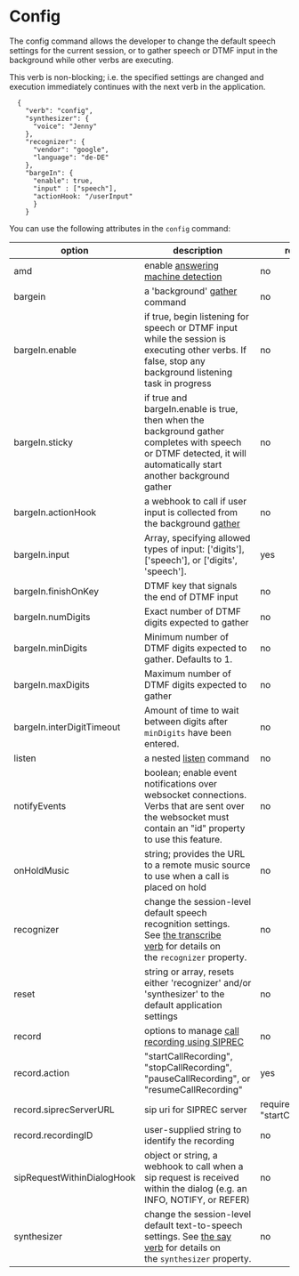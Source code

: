 # Config

The config command allows the developer to change the default speech settings for the current session, or to gather speech or DTMF input in the background while other verbs are executing.

This verb is non-blocking; i.e. the specified settings are changed and execution immediately continues with the next verb in the application.

```
  {
    "verb": "config",
    "synthesizer": {
      "voice": "Jenny"
    },
    "recognizer": {
      "vendor": "google",
      "language": "de-DE"
    },
    "bargeIn": {
      "enable": true,
      "input" : ["speech"],
      "actionHook: "/userInput"
      }
    }
```

You can use the following attributes in the `config` command:

| option                     | description | required                                   |
| -------------------------- | --------------------------------------- | ------------------------------------------ |
| amd | enable [answering machine detection]() | no                                         |
| bargein                    | a 'background' [gather]() command | no |
| bargeIn.enable             | if true, begin listening for speech or DTMF input while the session is executing other verbs. If false, stop any background listening task in progress | no                                         |
| bargeIn.sticky             | if true and bargeIn.enable is true, then when the background gather completes with speech or DTMF detected, it will automatically start another background gather | no                                         |
| bargeIn.actionHook         | a webhook to call if user input is collected from the background [gather]() | no |
| bargeIn.input              | Array, specifying allowed types of input: ['digits'], ['speech'], or ['digits', 'speech']. | yes |
| bargeIn.finishOnKey        | DTMF key that signals the end of DTMF input | no                                         |
| bargeIn.numDigits          | Exact number of DTMF digits expected to gather | no                                         |
| bargeIn.minDigits          | Minimum number of DTMF digits expected to gather. Defaults to 1. | no |
| bargeIn.maxDigits          | Maximum number of DTMF digits expected to gather | no                                         |
| bargeIn.interDigitTimeout  | Amount of time to wait between digits after `minDigits` have been entered. | no |
| listen                     | a nested [listen]() command | no |
| notifyEvents               | boolean; enable event notifications over websocket connections. Verbs that are sent over the websocket must contain an "id" property to use this feature. | no  |
| onHoldMusic                | string; provides the URL to a remote music source to use when a call is placed on hold | no |
| recognizer                 | change the session-level default speech recognition settings. See [the transcribe verb]() for details on the `recognizer` property. | no                                         |
| reset | string or array, resets either 'recognizer' and/or 'synthesizer' to the default application settings | no |
| record | options to manage [call recording using SIPREC]() | no |
| record.action              | "startCallRecording", "stopCallRecording", "pauseCallRecording", or "resumeCallRecording" | yes |
| record.siprecServerURL     | sip uri for SIPREC server | required if action is "startCallRecording" |
| record.recordingID         | user-supplied string to identify the recording | no                                         |
| sipRequestWithinDialogHook | object or string, a webhook to call when a sip request is received within the dialog (e.g. an INFO, NOTIFY, or REFER) | no                                         |
| synthesizer                | change the session-level default text-to-speech settings. See [the say verb]() for details on the `synthesizer` property. | no                                         |